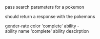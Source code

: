 <!--  project scope -->

pass search parameters for a pokemon 

should return a response with the pokemons 

gender-rate 
color 'complete'
ability -  
        ability name 'complete'
        ability descirption 